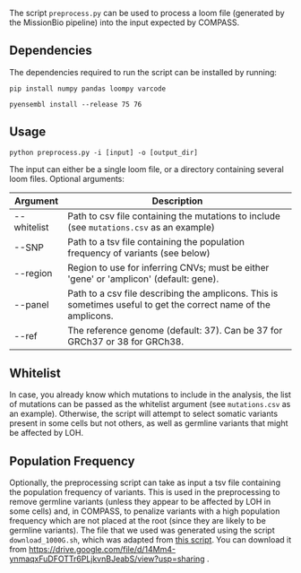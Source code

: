 The script `preprocess.py` can be used to process a loom file (generated by the MissionBio pipeline) into the input expected by COMPASS.

## Dependencies
The dependencies required to run the script can be installed by running:

`pip install numpy pandas loompy varcode`

`pyensembl install --release 75 76`

## Usage

`python preprocess.py -i [input] -o [output_dir]`

The input can either be a single loom file, or a directory containing several loom files.
Optional arguments:

| Argument      | Description |
| ----------- | ----------- |
| --whitelist   | Path to csv file containing the mutations to include (see `mutations.csv` as an example)        |
| --SNP     | Path to a tsv file containing the population frequency of variants (see below)       |
| --region   | Region to use for inferring CNVs; must be either 'gene' or 'amplicon' (default: gene).       |
| --panel   | Path to a csv file describing the amplicons. This is sometimes useful to get the correct name of the amplicons.  |
| --ref   | The reference genome (default: 37). Can be 37 for GRCh37 or 38 for GRCh38.  |

## Whitelist

In case, you already know which mutations to include in the analysis, the list of mutations can be passed as the whitelist argument (see `mutations.csv` as an example). Otherwise, the script will attempt to select somatic variants present in some cells but not others, as well as germline variants that might be affected by LOH.

## Population Frequency

Optionally, the preprocessing script can take as input a tsv file containing the population frequency of variants. This is used in the preprocessing to remove germline variants (unless they appear to be affected by LOH in some cells) and, in COMPASS, to penalize variants with a high population frequency which are not placed at the root (since they are likely to be germline variants).
The file that we used was generated using the script `download_1000G.sh`, which was adapted from [this script](https://github.com/single-cell-genetics/cellSNP/blob/master/SNPlist_1Kgenome.sh). You can download it from https://drive.google.com/file/d/14Mm4-ynmaqxFuDFOTTr6PLjkvnBJeabS/view?usp=sharing . 
